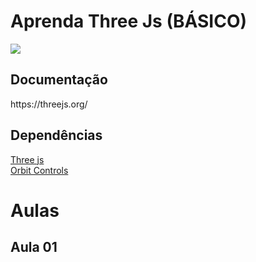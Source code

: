 <h1>Aprenda Three Js (BÁSICO)</h1>

<img src="https://miro.medium.com/max/724/1*6s_Dkfeldg35ySmAp0tPkQ.png">

<h2>Documentação</h2>
https://threejs.org/

<h2>Dependências</h2>
<a href="https://cdn.jsdelivr.net/npm/three@0.145.0/build/three.min.js">Three js</a><br>
<a href="https://cdn.jsdelivr.net/npm/three@0.145.0/examples/js/controls/OrbitControls.js">Orbit Controls</a>

<h1>Aulas</h1>

<h2>Aula 01</h2>
